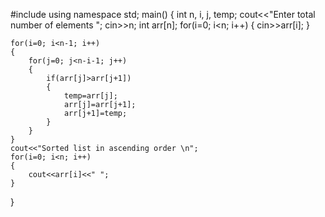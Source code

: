 

#include <iostream>
using namespace std;
 main()
{
	int n, i, j, temp;
	cout<<"Enter total number of elements ";
	cin>>n;
	int arr[n];
	for(i=0; i<n; i++)
	{
		cin>>arr[i];
	}

	for(i=0; i<n-1; i++)
	{
		for(j=0; j<n-i-1; j++)
		{
			if(arr[j]>arr[j+1])
			{
				temp=arr[j];
				arr[j]=arr[j+1];
				arr[j+1]=temp;
			}
		}
	}
	cout<<"Sorted list in ascending order \n";
	for(i=0; i<n; i++)
	{
		cout<<arr[i]<<" ";
	}
}
